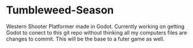 # Tumbleweed-Season
Western Shooter Platformer made in Godot. Currently working on getting Godot to conect to this git repo without thinking all my computers files are changes to commit. This will be the base to a futer game as well.
